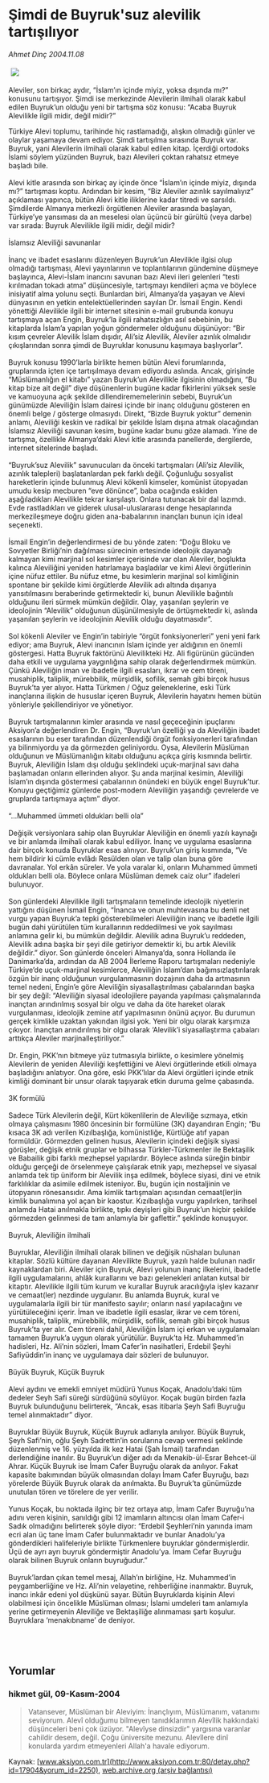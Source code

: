 # Şimdi de Buyruk'suz alevilik tartışılıyor

*Ahmet Dinç 2004.11.08*

<div bgcolor="#FFFFFF">
 <font class="content">
  <p>
   <!--- Resim Burada ---------->
   <img border="0" hspace="5" src="/web/20060128112403im_/http://www.aksiyon.com.tr/resim/518/34.jpg" vspace="5"/>
   <!--- Resim Burada ---------->
  </p>
 </font>
 <font class="content">
  Aleviler, son birkaç aydır, “İslam’ın içinde miyiz, yoksa dışında mı?” konusunu tartışıyor. Şimdi ise merkezinde Alevilerin ilmihali olarak kabul edilen Buyruk’un olduğu yeni bir tartışma söz konusu: “Acaba Buyruk Alevilikle ilgili midir, değil midir?”
 </font>
 <p>
  <font class="content">
   Türkiye Alevi toplumu, tarihinde hiç rastlamadığı, alışkın olmadığı günler ve olaylar yaşamaya devam ediyor. Şimdi tartışılma sırasında Buyruk var. Buyruk, yani Alevilerin ilmihali olarak kabul edilen kitap. İçerdiği ortodoks İslami söylem yüzünden Buyruk, bazı Alevileri çoktan rahatsız etmeye başladı bile.
   <br>
    <br>
     Alevi kitle arasında son birkaç ay içinde önce “İslam’ın içinde miyiz, dışında mı?” tartışması koptu. Ardından bir kesim, “Biz Aleviler azınlık sayılmalıyız” açıklaması yapınca, bütün Alevi kitle iliklerine kadar titredi ve sarsıldı. Şimdilerde Almanya merkezli örgütlenen Aleviler arasında başlayan, Türkiye’ye yansıması da an meselesi olan üçüncü bir gürültü (veya darbe) var sırada: Buyruk Alevilikle ilgili midir, değil midir?
     <br/>
     <br/>
     İslamsız Aleviliği savunanlar
     <br/>
     <br/>
     İnanç ve ibadet esaslarını düzenleyen Buyruk’un Alevilikle ilgisi olup olmadığı tartışması, Alevi yayınlarının ve toplantılarının gündemine düşmeye başlayınca, Alevi-İslam inancını savunan bazı Alevi ileri gelenleri “testi kırılmadan tokadı atma” düşüncesiyle, tartışmayı kendileri açma ve böylece inisiyatif alma yolunu seçti. Bunlardan biri, Almanya’da yaşayan ve Alevi dünyasının en yetkin entelektüellerinden sayılan Dr. İsmail Engin. Kendi yönettiği Alevilikle ilgili bir internet sitesinin e-mail grubunda konuyu tartışmaya açan Engin, Buyruk’la ilgili rahatsızlığın asıl sebebinin, bu kitaplarda İslam’a yapılan yoğun göndermeler olduğunu düşünüyor: “Bir kısım çevreler Alevilik İslam dışıdır, Ali’siz Alevilik, Aleviler azınlık olmalıdır çıkışlarından sonra şimdi de Buyruklar konusunu kaşımaya başlıyorlar”.
     <br/>
     <br/>
     Buyruk konusu 1990’larla birlikte hemen bütün Alevi forumlarında, gruplarında içten içe tartışılmaya devam ediyordu aslında. Ancak, girişinde “Müslümanlığın el kitabı” yazan Buyruk’un Alevilikle ilgisinin olmadığını, “Bu kitap bize ait değil” diye düşünenlerin bugüne kadar fikirlerini yüksek sesle ve kamuoyuna açık şekilde dillendirememelerinin sebebi, Buyruk’un günümüzde Aleviliğin İslam dairesi içinde bir inanç olduğunu gösteren en önemli belge / gösterge olmasıydı. Direkt, “Bizde Buyruk yoktur” demenin anlamı, Aleviliği keskin ve radikal bir şekilde İslam dışına atmak olacağından İslamsız Aleviliği savunan kesim, bugüne kadar bunu göze alamadı. Yine de tartışma, özellikle Almanya’daki Alevi kitle arasında panellerde, dergilerde, internet sitelerinde başladı.
     <br/>
     <br/>
     “Buyruk’suz Alevilik” savunucuları da önceki tartışmaları (Ali’siz Alevilik, azınlık talepleri) başlatanlardan pek farklı değil. Çoğunluğu sosyalist hareketlerin içinde bulunmuş Alevi kökenli kimseler, komünist ütopyadan umudu kesip mecburen “eve dönünce”, baba ocağında eskiden aşağıladıkları Alevilikle tekrar karşılaştı. Onlara tutunacak bir dal lazımdı. Evde rastladıkları ve giderek ulusal-uluslararası denge hesaplarında merkezileşmeye doğru giden ana-babalarının inançları bunun için ideal seçenekti.
     <br/>
     <br/>
     İsmail Engin’in değerlendirmesi de bu yönde zaten: “Doğu Bloku ve Sovyetler Birliği’nin dağılması sürecinin ertesinde ideolojik dayanağı kalmayan kimi marjinal sol kesimler içerisinde var olan Aleviler, boşlukta kalınca Aleviliğini yeniden hatırlamaya başladılar ve kimi Alevi örgütlerinin içine nüfuz ettiler. Bu nüfuz etme, bu kesimlerin marjinal sol kimliğinin spontane bir şekilde kimi örgütlerde Alevilik adı altında dışarıya yansıtılmasını beraberinde getirmektedir ki, bunun Alevilikle bağıntılı olduğunu ileri sürmek mümkün değildir. Olay, yaşanılan şeylerin ve ideolojinin “Alevilik” olduğunun düşünülmesiyle de örtüşmektedir ki, aslında yaşanılan şeylerin ve ideolojinin Alevilik olduğu dayatmasıdır”.
     <br/>
     <br/>
     Sol kökenli Aleviler ve Engin’in tabiriyle “örgüt fonksiyonerleri” yeni yeni fark ediyor; ama Buyruk, Alevi inancının İslam içinde yer aldığının en önemli göstergesi. Hatta Buyruk faktörünü Alevilikteki Hz. Ali figürünün gücünden daha etkili ve uygulama yaygınlığına sahip olarak değerlendirmek mümkün. Çünkü Aleviliğin iman ve ibadetle ilgili esasları, ikrar ve cem töreni, musahiplik, taliplik, mürebbilik, mürşidlik, sofilik, semah gibi birçok husus Buyruk’ta yer alıyor. Hatta Türkmen / Oğuz geleneklerine, eski Türk inançlarına ilişkin de hususlar içeren Buyruk, Alevilerin hayatını hemen bütün yönleriyle şekillendiriyor ve yönetiyor.
     <br/>
     <br/>
     Buyruk tartışmalarının kimler arasında ve nasıl geçeceğinin ipuçlarını Aksiyon’a değerlendiren Dr. Engin, “Buyruk’un özelliği ya da Aleviliğin ibadet esaslarının bu eser tarafından düzenlendiği örgüt fonksiyonerleri tarafından ya bilinmiyordu ya da görmezden geliniyordu. Oysa, Alevilerin Müslüman olduğunun ve Müslümanlığın kitabı olduğunu açıkça giriş kısmında belirtir. Buyruk, Aleviliğin İslam dışı olduğu şeklindeki uçuk-marjinal savı daha başlamadan onların ellerinden alıyor. Şu anda marjinal kesimin, Aleviliği İslam’ın dışında göstermesi çabalarının önündeki en büyük engel Buyruk’tur. Konuyu geçtiğimiz günlerde post-modern Aleviliğin yaşandığı çevrelerde ve gruplarda tartışmaya açtım” diyor.
     <br/>
     <br/>
     “...Muhammed ümmeti oldukları belli ola”
     <br/>
     <br/>
     Değişik versiyonlara sahip olan Buyruklar Aleviliğin en önemli yazılı kaynağı ve bir anlamda ilmihali olarak kabul ediliyor. İnanç ve uygulama esaslarına dair birçok konuda Buyruklar esas alınıyor. Buyruk’un giriş kısmında, “Ve hem bildirir ki cümle evlâdı Resülden olan ve talip olan buna göre davranalar. Yol erkân süreler. Ve yola varalar ki, onların Muhammed ümmeti oldukları belli ola. Böylece onlara Müslüman demek caiz olur” ifadeleri bulunuyor.
     <br/>
     <br/>
     Son günlerdeki Alevilikle ilgili tartışmaların temelinde ideolojik niyetlerin yattığını düşünen İsmail Engin, “İnanca ve onun muhtevasına bu denli net vurgu yapan Buyruk’a tepki gösterebilmeleri Aleviliğin inanç ve ibadetle ilgili bugün dahi yürütülen tüm kurallarının reddedilmesi ve yok sayılması anlamına gelir ki, bu mümkün değildir. Alevilik adına Buyruk’u reddeden, Alevilik adına başka bir şeyi dile getiriyor demektir ki, bu artık Alevilik değildir.” diyor. Son günlerde önceleri Almanya’da, sonra Hollanda ile Danimarka’da, ardından da AB 2004 İlerleme Raporu tartışmaları nedeniyle Türkiye’de uçuk-marjinal kesimlerce, Aleviliğin İslam’dan bağımsızlaştırılarak özgün bir inanç olduğunun vurgulanmasının dozajının daha da artmasının temel nedeni, Engin’e göre Aleviliğin siyasallaştırılması çabalarından başka bir şey değil: “Aleviliğin siyasal ideolojilere payanda yapılması çalışmalarında inançtan arındırılmış sosyal bir olgu ve daha da öte hareket olarak vurgulanması, ideolojik zemine atıf yapılmasının önünü açıyor. Bu durumun gerçek kimlikle uzaktan yakından ilgisi yok. Yeni bir olgu olarak karşımıza çıkıyor. İnançtan arındırılmış bir olgu olarak ‘Alevilik’i siyasallaştırma çabaları arttıkça Aleviler marjinalleştiriliyor.”
     <br/>
     <br/>
     Dr. Engin, PKK’nın bitmeye yüz tutmasıyla birlikte, o kesimlere yönelmiş Alevilerin de yeniden Aleviliği keşfettiğini ve Alevi örgütlerinde etkili olmaya başladığını anlatıyor. Ona göre, eski PKK’lılar da Alevi örgütleri içinde etnik kimliği dominant bir unsur olarak taşıyarak etkin duruma gelme çabasında.
     <br/>
     <br/>
     3K formülü
     <br/>
     <br/>
     Sadece Türk Alevilerin değil, Kürt kökenlilerin de Aleviliğe sızmaya, etkin olmaya çalışmasını 1980 öncesinin bir formülüne (3K) dayandıran Engin; “Bu kısaca 3K adı verilen Kızılbaşlığa, komünistliğe, Kürtlüğe atıf yapan formüldür. Görmezden gelinen husus, Alevilerin içindeki değişik siyasi görüşler, değişik etnik gruplar ve bilhassa Türkler-Türkmenler ile Bektaşilik ve Babailik gibi farklı mezhepsel yapılardır. Böylece aslında süreğin binbir olduğu gerçeği de örselenmeye çalışılarak etnik yapı, mezhepsel ve siyasal anlamda tek tip üniform bir Alevilik inşa edilmek, böylece siyasi, dini ve etnik farklılıklar da asimile edilmek isteniyor. Bu, bugün için nostaljinin ve ütopyanın rönesansıdır. Ama kimlik tartışmaları açısından cemaat(ler)in kimlik bunalımına yol açan bir kaostur. Kızılbaşlığa vurgu yapılırken, tarihsel anlamda Hatai anılmakla birlikte, tıpkı deyişleri gibi Buyruk’un hiçbir şekilde görmezden gelinmesi de tam anlamıyla bir gaflettir.” şeklinde konuşuyor.
     <br/>
     <br/>
     Buyruk, Aleviliğin ilmihali
     <br/>
     <br/>
     Buyruklar, Aleviliğin ilmihali olarak bilinen ve değişik nüshaları bulunan kitaplar. Sözlü kültüre dayanan Alevilikte Buyruk, yazılı halde bulunan nadir kaynaklardan biri. Aleviler için Buyruk, Alevi yolunun inanç ilkelerini, ibadetle ilgili uygulamalarını, ahlâk kurallarını ve bazı gelenekleri anlatan kutsal bir kitaptır. Alevilikle ilgili tüm kurum ve kurallar Buyruk aracılığıyla işlev kazanır ve cemaat(ler) nezdinde uygulanır. Bu anlamda Buyruk, kural ve uygulamalarla ilgili bir tür manifesto sayılır; onların nasıl yapılacağını ve yürütüleceğini içerir. İman ve ibadetle ilgili esaslar, ikrar ve cem töreni, musahiplik, taliplik, mürebbilik, mürşidlik, sofilik, semah gibi birçok husus Buyruk’ta yer alır. Cem töreni dahil, Aleviliğin İslam içi erkan ve uygulamaları tamamen Buyruk’a uygun olarak yürütülür. Buyruk’ta Hz. Muhammed’in hadisleri, Hz. Ali’nin sözleri, İmam Cafer’in nasihatleri, Erdebil Şeyhi Safiyüddin’in inanç ve uygulamaya dair sözleri de bulunuyor.
     <br/>
     <br/>
     Büyük Buyruk, Küçük Buyruk
     <br/>
     <br/>
     Alevi aydını ve emekli emniyet müdürü Yunus Koçak, Anadolu’daki tüm dedeler Seyh Safi süreği sürdüğünü söylüyor. Koçak bugün birden fazla Buyruk bulunduğunu belirterek, “Ancak, esas itibarla Şeyh Safi Buyruğu temel alınmaktadır” diyor.
     <br/>
     <br/>
     Buyruklar Büyük Buyruk, Küçük Buyruk adlarıyla anılıyor. Büyük Buyruk, Şeyh Safi’nin, oğlu Şeyh Sadrettin’in sorularına cevap vermesi şeklinde düzenlenmiş ve 16. yüzyılda ilk kez Hatai (Şah İsmail) tarafından derlendiğine inanılır. Bu Buyruk’un diğer adı da Menakib-ül-Esrar Behcet-ül Ahrar. Küçük Buyruk ise İmam Cafer Buyruğu olarak da anılıyor. Fakat kapasite bakımından büyük olmasından dolayı İmam Cafer Buyruğu, bazı yörelerde Büyük Buyruk olarak da anılmakta. Bu Buyruk’ta günümüzde unutulan tören ve törelere de yer verilir.
     <br/>
     <br/>
     Yunus Koçak, bu noktada ilginç bir tez ortaya atıp, İmam Cafer Buyruğu’na adını veren kişinin, sanıldığı gibi 12 imamların altıncısı olan İmam Cafer-i Sadık olmadığını belirterek şöyle diyor: “Erdebil Şeyhleri’nin yanında imam ecri alan üç tane İmam Cafer bulunmaktadır ve bunlar Anadolu’ya gönderdikleri halifeleriyle birlikte Türkmenlere buyruklar göndermişlerdir. Üçü de ayrı ayrı buyruk göndermiştir Anadolu’ya. İmam Cefar Buyruğu olarak bilinen Buyruk onların buyruğudur.”
     <br/>
     <br/>
     Buyruk’lardan çıkan temel mesaj, Allah’ın birliğine, Hz. Muhammed’in peygamberliğine ve Hz. Ali’nin velayetine, rehberliğine inanmaktır. Buyruk, inancı inkâr edeni yol düşkünü sayar. Bütün Buyruklarda kişinin Alevi olabilmesi için öncelikle Müslüman olması; İslami umdeleri tam anlamıyla yerine getirmeyenin Aleviliğe ve Bektaşiliğe alınmaması şartı koşulur. Buyruklara ‘menakıbname’ de deniyor.
     <br/>
    </br>
   </br>
  </font>
  <br/>
  <!---- YAZI SONU ----------->
 </p>
</div>


## Yorumlar

### hikmet gül, 09-Kasım-2004
> Vatansever, Müslüman bir Aleviyim: 
> İnançlıyım, Müslümanım, vatanımı seviyorum. Alevî olduğumu bilmeyen tanıdıklarımın Alevîlik hakkındaki düşünceleri beni çok üzüyor. "Alevîyse dinsizdir" yargısına varanlar cahildir desem, değil. Çoğu üniversite mezunu. Alevîlere dinî konularda yardım etmeyenleri Allah'a havale ediyorum.

Kaynak: [www.aksiyon.com.tr](http://www.aksiyon.com.tr:80/detay.php?id=17904&yorum_id=2250), [web.archive.org (arşiv bağlantısı)](http://web.archive.org/web/20060128112403/http://www.aksiyon.com.tr:80/detay.php?id=17904&yorum_id=2250)
